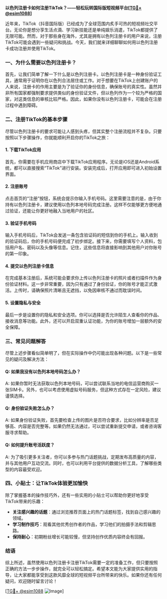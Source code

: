 **以色列注册卡如何注册TikTok？——轻松玩转国际版短视频平台[[TG💪+ @esim1088](https://t.me/s/esim1088)]**

近年来，TikTok（抖音国际版）已经成为了全球范围内炙手可热的短视频社交平台。无论你是想分享生活点滴、学习新技能还是单纯娱乐消遣，TikTok都提供了无限可能。然而，对于那些身在海外，尤其是拥有以色列注册卡的用户来说，注册TikTok可能会遇到一些疑问和挑战。今天，我们就来详细聊聊如何用以色列注册卡成功注册并使用TikTok。

### 一、为什么需要以色列注册卡？

首先，让我们简单了解一下什么是以色列注册卡。以色列注册卡是一种身份验证工具，通常用于证明你在以色列合法居住或工作。对于想要在TikTok上创建账户的人来说，注册卡的作用主要是为了验证你的身份信息，确保账号的真实性。虽然并非所有国家都强制要求提供类似的身份验证文件，但以色列作为一个较为严格的国家，对这类信息的审核比较严格。因此，如果你没有以色列注册卡，可能会在注册过程中遇到障碍。

### 二、注册TikTok的基本步骤

尽管以色列注册卡的要求可能让人感到头疼，但其实整个注册流程并不复杂。只要按照以下步骤操作，你就能顺利开启你的TikTok之旅：

#### 1. 下载TikTok应用
首先，你需要在手机应用商店中下载TikTok应用程序。无论是iOS还是Android系统，都可以直接搜索“TikTok”进行安装。安装完成后，打开应用即可进入初始设置界面。

#### 2. 注册账号
点击首页的“注册”按钮，系统会提示你输入手机号码。这里需要注意的是，由于你持有以色列注册卡，建议使用以色列本地号码完成注册。这样不仅能够更方便地通过验证，还能让你更好地融入当地用户的社区。

#### 3. 验证手机号码
输入手机号码后，TikTok会发送一条包含验证码的短信到你的手机上。输入收到的验证码后，你的手机号码便完成了初步绑定。接下来，你需要填写个人资料，包括用户名、密码以及头像等信息。记住，这些信息将直接影响到其他用户对你账号的第一印象。

#### 4. 提交以色列注册卡信息
在完成基本注册后，系统可能会要求你上传以色列注册卡的照片或者扫描件作为身份验证材料。这一步非常重要，因为只有通过了身份验证，你的账号才能正式激活。上传时，请确保照片清晰且无遮挡，以免因审核不通过而耽误时间。

#### 5. 设置隐私与安全
最后一步是设置你的隐私和安全选项。你可以选择是否允许陌生人查看你的作品、接收消息等功能。此外，还可以开启双重认证功能，为你的账号增加一层额外的安全保障。

### 三、常见问题解答

尽管上述步骤看似简单明了，但在实际操作中仍可能出现各种问题。以下是一些常见的疑问及解决方法：

#### Q: 如果我没有以色列本地号码怎么办？
A: 如果你暂时无法获取以色列本地号码，可以尝试联系当地的电信运营商购买一张SIM卡。另外，也可以考虑使用虚拟号码服务，但这种方式存在一定风险，建议谨慎选择。

#### Q: 身份验证失败怎么办？
A: 如果身份验证失败，首先要检查上传的图片是否符合要求，比如分辨率是否足够高、内容是否完整等。如果仍然无法通过，可以尝试重新提交申请，或者咨询客服寻求帮助。

#### Q: 如何提升账号活跃度？
A: 为了吸引更多关注者，你可以多参与热门话题挑战，定期发布高质量的内容，并与其他用户互动交流。同时，也可以利用平台提供的数据分析工具，了解哪些类型的内容最受欢迎。

### 四、小贴士：让TikTok体验更加愉快

除了掌握基本的操作技巧外，还有一些实用的小贴士可以帮助你更好地享受TikTok带来的乐趣：

- **关注感兴趣的话题**：通过浏览推荐页面上的热门话题标签，找到自己感兴趣的领域。
- **学习制作技巧**：观看其他优秀创作者的作品，学习他们的拍摄手法和剪辑思路。
- **保持耐心**：初期粉丝增长可能较慢，但坚持创作优质内容终会有回报。

### 结语

综上所述，虽然使用以色列注册卡注册TikTok需要一定的准备工作，但只要按照正确的方法一步步操作，就完全可以轻松搞定。希望本文能为大家提供实用的指导，让大家都能享受到这款风靡全球的短视频平台所带来的快乐。如果你还有任何疑问，欢迎随时留言讨论！

[[TG💪+ @esim1088](https://t.me/s/esim1088) ![Image](https://i.postimg.cc/4NQfJmqS/Snipaste-2025-05-13-00-14-12.png)]